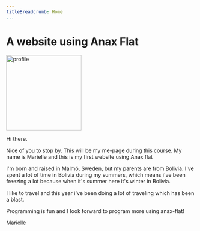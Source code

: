 ```yaml
---
titleBreadcrumb: Home
...
```

A website using Anax Flat
===============================
<img src="img/profile.jpg" alt="profile" height="200" >


Hi there.

Nice of you to stop by. This will be my me-page during this course. My name is Marielle and this is my first website using Anax flat

I'm born and raised in Malmö, Sweden, but my parents are from Bolivia. I've spent a lot of time in Bolivia during my summers, which means i've been freezing a lot because when it's summer here it's winter in Bolivia.

I like to travel and this year i've been doing a lot of traveling which has been a blast.

Programming is fun and I look forward to program more using anax-flat!

Marielle
